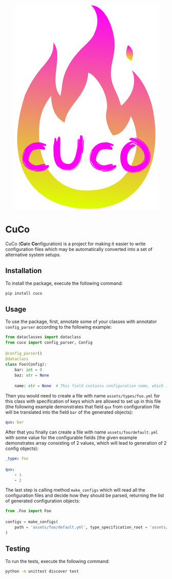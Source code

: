 <p align="center">
    <img src="assets/logo.png"/>
</p>

# CuCo

CuCo (**Cu**te **Co**nfiguration) is a project for making it easier to write configuration files which may be automatically converted into a set of alternative system setups.

## Installation

To install the package, execute the following command:

```sh
pip install cuco
```

## Usage

To use the package, first, annotate some of your classes with annotator `config_parser` according to the following example:

```py
from dataclasses import dataclass
from cuco import config_parser, Config

@config_parser()
@dataclass
class Foo(Config):
    bar: int = 0
    baz: str = None

    name: str = None  # This field contains configuration name, which includes values for alternating configuration fields in a particular setup
```

Then you would need to create a file with name `assets/types/foo.yml` for this class with specification of keys which are allowed to set up in this file (the following example demonstrates that field `qux` from configuration file will be translated into the field `bar` of the generated objects):

```yaml
qux: bar
```

After that you finally can create a file with name `assets/foo/default.yml` with some value for the configurable fields (the given example demonstrates array consisting of 2 values, which will lead to generation of 2 config objects):

```yaml
_type: foo

qux:
    - 1
    - 2
```

The last step is calling method `make_configs` which will read all the configuration files and decide how they should be parsed, returning the list of generated configuration objects:

```py
from .Foo import Foo

configs = make_configs(
    path = 'assets/foo/default.yml', type_specification_root = 'assets/types'
)
```

## Testing

To run the tests, execute the following command:

```sh
python -m unittest discover test
```

